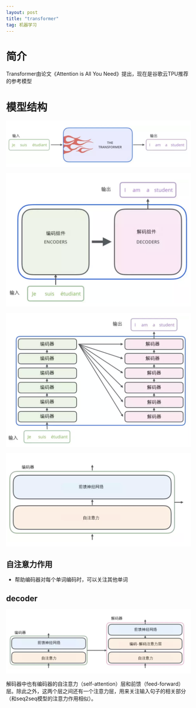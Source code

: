 ```yaml
---
layout: post
title: "transformer"
tag: 机器学习
---
```


# **简介**

Transformer由论文《Attention is All You Need》提出，现在是谷歌云TPU推荐的参考模型



# **模型结构**

![image-20191030122317551](../yaolinxia.github.io/img/image-20191030122317551.png)

![image-20191030122348929](../yaolinxia.github.io/img/image-20191030122348929.png)



![image-20191030122455561](../yaolinxia.github.io/img/image-20191030122455561.png)

![image-20191030122513992](../yaolinxia.github.io/img/image-20191030122513992.png)

## **自注意力作用**

- 帮助编码器对每个单词编码时，可以关注其他单词





## **decoder**

![image-20191030122805699](../yaolinxia.github.io/img/image-20191030122805699.png)

解码器中也有编码器的自注意力（self-attention）层和前馈（feed-forward）层。除此之外，这两个层之间还有一个注意力层，用来关注输入句子的相关部分（和seq2seq模型的注意力作用相似）。